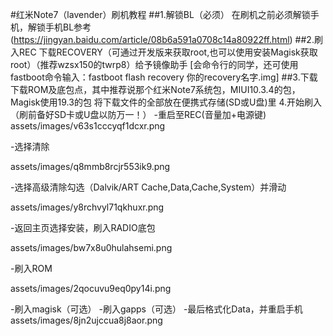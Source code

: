 #红米Note7（lavender）刷机教程
##1.解锁BL（必须）
在刷机之前必须解锁手机，解锁手机BL参考(https://jingyan.baidu.com/article/08b6a591a0708c14a80922ff.html)
##2.刷入REC
下载RECOVERY（可通过开发版来获取root,也可以使用安装Magisk获取root）（推荐wzsx150的twrp8）给予镜像助手
[会命令行的同学，还可使用fastboot命令输入：fastboot flash recovery 你的recovery名字.img]
##3.下载
下载ROM及底包点，其中推荐说那个红米Note7系统包，MIUI10.3.4的包，Magisk使用19.3的包
将下载文件的全部放在便携式存储(SD或U盘)里
4.开始刷入
（刷前备好SD卡或U盘以防万一！）
-重启至REC(音量加+电源键)
assets/images/v63s1cccyqf1dcxr.png

-选择清除

assets/images/q8mmb8rcjr553ik9.png

-选择高级清除勾选（Dalvik/ART Cache,Data,Cache,System）并滑动

assets/images/y8rchvyl71qkhuxr.png

-返回主页选择安装，刷入RADIO底包

assets/images/bw7x8u0hulahsemi.png

-刷入ROM

assets/images/2qocuvu9eq0py14i.png

-刷入magisk（可选）
-刷入gapps（可选）
-最后格式化Data，并重启手机
assets/images/8jn2ujccua8j8aor.png

